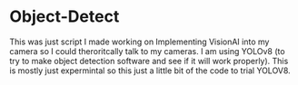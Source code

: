 # Object-Detect
This was just script I made working on Implementing VisionAI into my camera so I could theroritcally talk to my cameras. I am using YOLOv8 (to try to make object detection software and see if it will work properly). This is mostly just expermintal so this just a little bit of the code to trial YOLOV8.
